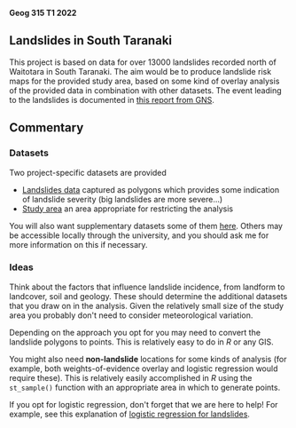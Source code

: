 **Geog 315 T1 2022**

## Landslides in South Taranaki
This project is based on data for over 13000 landslides recorded north of Waitotara in South Taranaki. The aim would be to produce landslide risk maps for the provided study area, based on some kind of overlay analysis of the provided data in combination with other datasets. The event leading to the landslides is documented in [this report from GNS](https://trc.govt.nz/assets/Documents/Research-reviews/Land/GNS-June2015Flood-w.pdf).

## Commentary
### Datasets
Two project-specific datasets are provided

+ [Landslides data](landslides.gpkg?raw=true) captured as polygons which provides some indication of landslide severity (big landslides are more severe...)
+ [Study area](study-area.gpkg?raw=true) an area appropriate for restricting the analysis

You will also want supplementary datasets some of them [here](../aotearoa-new-zealand-physical-geography-data.md). Others may be accessible locally through the university, and you should ask me for more information on this if necessary.

### Ideas
Think about the factors that influence landslide incidence, from landform to landcover, soil and geology. These should determine the additional datasets that you draw on in the analysis. Given the relatively small size of the study area you probably don't need to consider meteorological variation.

Depending on the approach you opt for you may need to convert the landslide polygons to points. This is relatively easy to do in _R_ or any GIS.

You might also need **non-landslide** locations for some kinds of analysis (for example, both weights-of-evidence overlay and logistic regression would require these). This is relatively easily accomplished in _R_ using the `st_sample()` function with an appropriate area in which to generate points.

If you opt for logistic regression, don't forget that we are here to help! For example, see this explanation of [logistic regression for landslides](https://geocompr.robinlovelace.net/spatial-cv.html#case-landslide).
